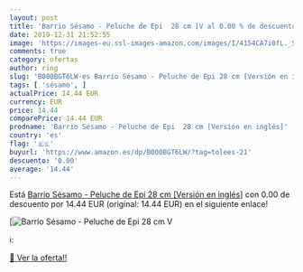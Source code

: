 ```yaml
---
layout: post
title: 'Barrio Sésamo - Peluche de Epi  28 cm [V al 0.00 % de descuento'
date: 2019-12-31 21:52:55
image: 'https://images-eu.ssl-images-amazon.com/images/I/4154CA7i0fL._SL200_.jpg'
comments: true
category: ofertas
author: ring
slug: 'B000BGT6LW-es Barrio Sésamo - Peluche de Epi 28 cm [Versión en inglés]'
tags: [ 'sésamo', ]
actualPrice: 14.44 EUR
currency: EUR
price: 14.44
comparePrice: 14.44 EUR
prodname: 'Barrio Sésamo - Peluche de Epi  28 cm [Versión en inglés]'
country: 'es'
flag: '🇪🇸'
buyurl: 'https://www.amazon.es/dp/B000BGT6LW/?tag=tolees-21'
descuento: '0.00'
average: '14.44'
---
```


Está [Barrio Sésamo - Peluche de Epi  28 cm [Versión en inglés]](https://www.amazon.es/dp/B000BGT6LW/?tag=tolees-21) con 0.00 de descuento por 14.44 EUR (original: 14.44 EUR) en el siguiente enlace!

[![Barrio Sésamo - Peluche de Epi  28 cm [V](https://images-eu.ssl-images-amazon.com/images/I/4154CA7i0fL._SL200_.jpg)](https://www.amazon.es/dp/B000BGT6LW/?tag=tolees-21)

ℹ️:


[🛒 Ver la oferta!!](https://www.amazon.es/dp/B000BGT6LW/?tag=tolees-21)
